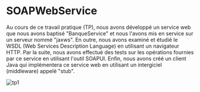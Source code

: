# SOAPWebService
Au cours de ce travail pratique (TP), nous avons développé un service web que nous avons baptisé "BanqueService" et nous l'avons mis en service sur un serveur nommé "jaxws".
En outre, nous avons examiné et étudié le WSDL (Web Services Description Language) en utilisant un navigateur HTTP.
Par la suite, nous avons effectué des tests sur les opérations fournies par ce service en utilisant l'outil SOAPUI.
Enfin, nous avons créé un client Java qui implémentera ce service web en utilisant un intergiciel (middleware) appelé "stub".

![tp1](https://github.com/ghitaahmadi/SOAPWebService/assets/97565150/a1c6c09f-c5b8-4f2b-8a14-578c5a9ec8a3)
